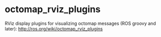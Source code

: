 octomap_rviz_plugins
====================

RViz display plugins for visualizing octomap messages (ROS groovy and later):
http://ros.org/wiki/octomap_rviz_plugins
